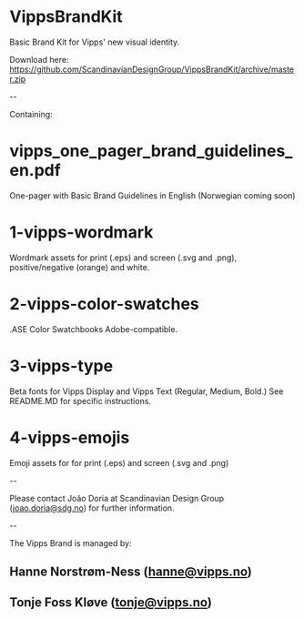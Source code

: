 # VippsBrandKit
Basic Brand Kit for Vipps' new visual identity.

Download here:
https://github.com/ScandinavianDesignGroup/VippsBrandKit/archive/master.zip

--

Containing:

# vipps_one_pager_brand_guidelines_en.pdf
One-pager with Basic Brand Guidelines in English (Norwegian coming soon)

# 1-vipps-wordmark
Wordmark assets for print (.eps) and screen (.svg and .png), positive/negative (orange) and white.

# 2-vipps-color-swatches
.ASE Color Swatchbooks Adobe-compatible.

# 3-vipps-type
Beta fonts for Vipps Display and Vipps Text (Regular, Medium, Bold.) See README.MD for specific instructions.

# 4-vipps-emojis
Emoji assets for for print (.eps) and screen (.svg and .png)

--

Please contact João Doria at Scandinavian Design Group (joao.doria@sdg.no) for further information.

--

The Vipps Brand is managed by:
## Hanne Norstrøm-Ness (hanne@vipps.no)
## Tonje Foss Kløve (tonje@vipps.no)
